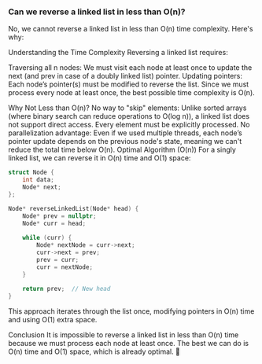 ### Can we reverse a linked list in less than O(n)?

No, we cannot reverse a linked list in less than O(n) time complexity. Here's why:

Understanding the Time Complexity
Reversing a linked list requires:

Traversing all n nodes: We must visit each node at least once to update the next (and prev in case of a doubly linked list) pointer.
Updating pointers: Each node’s pointer(s) must be modified to reverse the list.
Since we must process every node at least once, the best possible time complexity is O(n).

Why Not Less than O(n)?
No way to "skip" elements: Unlike sorted arrays (where binary search can reduce operations to O(log n)), a linked list does not support direct access. Every element must be explicitly processed.
No parallelization advantage: Even if we used multiple threads, each node’s pointer update depends on the previous node's state, meaning we can't reduce the total time below O(n).
Optimal Algorithm (O(n))
For a singly linked list, we can reverse it in O(n) time and O(1) space:

```cpp
struct Node {
    int data;
    Node* next;
};

Node* reverseLinkedList(Node* head) {
    Node* prev = nullptr;
    Node* curr = head;
    
    while (curr) {
        Node* nextNode = curr->next;
        curr->next = prev;
        prev = curr;
        curr = nextNode;
    }
    
    return prev;  // New head
}
```
This approach iterates through the list once, modifying pointers in O(n) time and using O(1) extra space.

Conclusion
It is impossible to reverse a linked list in less than O(n) time because we must process each node at least once. The best we can do is O(n) time and O(1) space, which is already optimal. 🚀